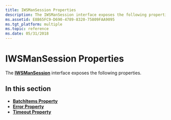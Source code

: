 ```yaml
---
title: IWSManSession Properties
description: The IWSManSession interface exposes the following properties.
ms.assetid: E8B65FC9-D690-4789-8320-75809FAA9095
ms.tgt_platform: multiple
ms.topic: reference
ms.date: 05/31/2018
---
```


# IWSManSession Properties

The [**IWSManSession**](/windows/desktop/api/WSManDisp/nn-wsmandisp-iwsmansession) interface exposes the following properties.

## In this section

-   [**BatchItems Property**](/windows/desktop/api/WSManDisp/nf-wsmandisp-iwsmansession-get_batchitems)
-   [**Error Property**](/windows/desktop/api/WSManDisp/nf-wsmandisp-iwsmansession-get_error)
-   [**Timeout Property**](/windows/desktop/api/WSManDisp/nf-wsmandisp-iwsmansession-get_timeout)

 

 




